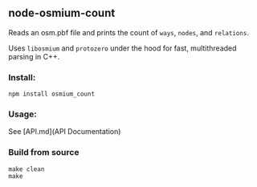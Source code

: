## node-osmium-count

Reads an osm.pbf file and prints the count of `ways`, `nodes`, and `relations`.

Uses `libosmium` and `protozero` under the hood for fast, multithreaded parsing in C++.

### Install:

    npm install osmium_count

### Usage:

See [API.md](API Documentation)

### Build from source

    make clean
    make